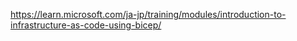 https://learn.microsoft.com/ja-jp/training/modules/introduction-to-infrastructure-as-code-using-bicep/
